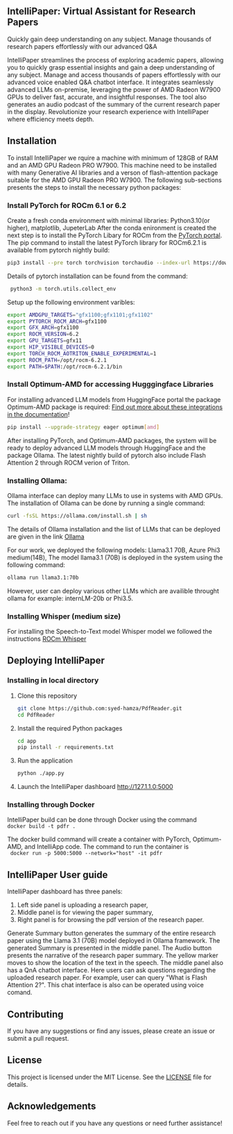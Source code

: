 ## IntelliPaper: Virtual Assistant for Research Papers

Quickly gain deep understanding on any subject. Manage thousands of research papers effortlessly with our advanced Q&A

IntelliPaper streamlines the process of exploring academic papers, allowing you to quickly grasp essential insights and gain a deep understanding of any subject. Manage and access thousands of papers effortlessly with our advanced voice enabled Q&A chatbot interface. It integrates seamlessly advanced LLMs on-premise, leveraging the power of AMD Radeon W7900 GPUs to deliver fast, accurate, and insightful responses. The tool also generates an audio podcast of the summary of the current research paper in the display. Revolutionize your research experience with IntelliPaper where efficiency meets depth.

## Installation
To install IntelliPaper we rquire a machine with minimum of 128GB of RAM and an AMD GPU Radeon PRO W7900. This machine need to be installed with many Generative AI libraries and a verson of flash-attention package suitable for the AMD GPU Radeon PRO W7900. The following sub-sections presents the steps to install the necessary python packages: 

### Install PyTorch for ROCm 6.1 or 6.2
Create a fresh conda environment with minimal libraries: Python3.10(or higher), matplotlib, JupeterLab
After the conda enironment is created the next step is to install the PyTorch Libary for ROCm from the [PyTorch portal](https://pytorch.org/). The pip command to install the latest PyTorch library for ROCm6.2.1 is available from pytorch nightly build:
```bash
pip3 install --pre torch torchvision torchaudio --index-url https://download.pytorch.org/whl/nightly/rocm6.2
```
Details of pytorch installation can be found from the command:
```bash
 python3 -m torch.utils.collect_env
```

Setup up the following environment varibles:
```bash
export AMDGPU_TARGETS="gfx1100;gfx1101;gfx1102" 
export PYTORCH_ROCM_ARCH=gfx1100
export GFX_ARCH=gfx1100
export ROCM_VERSION=6.2
export GPU_TARGETS=gfx11
export HIP_VISIBLE_DEVICES=0
export TORCH_ROCM_AOTRITON_ENABLE_EXPERIMENTAL=1
export ROCM_PATH=/opt/rocm-6.2.1
export PATH=$PATH:/opt/rocm-6.2.1/bin
```

### Install Optimum-AMD for accessing Hugggingface Libraries
For installing advanced LLM models from HuggingFace portal the package Optimum-AMD package is required:
[Find out more about these integrations in the documentation](https://huggingface.co/docs/optimum/main/en/amd/amdgpu/overview)!
```bash
pip install --upgrade-strategy eager optimum[amd]      
``` 

After installing PyTorch, and Optimum-AMD packages, the system will be ready to deploy advanced LLM models through HuggingFace and the package Ollama. The latest nightly build of pytorch also include Flash Attention 2 through ROCM verion of Triton. 
       
### Installing Ollama:
Ollama interface can deploy  many LLMs to use in systems with AMD GPUs. The installation of Ollama can be done by running a single command: 
```bash
curl -fsSL https://ollama.com/install.sh | sh
```
The details of Ollama installation and the list of LLMs that can be deployed are given in the link [Ollama](https://github.com/ollama/ollama/tree/main)

For our work, we deployed the following models: Llama3.1 70B, Azure Phi3 medium(14B), 
The model llama3.1 (70B) is deployed in the system using the following command:
```bash       
ollama run llama3.1:70b
```
However, user can deploy various other LLMs which are availible throught ollama for example: internLM-20b or Phi3.5.

### Installing Whisper (medium size)
For installing the Speech-to-Text model Whisper model we followed the instructions [ROCm Whisper]( https://rocm.blogs.amd.com/artificial-intelligence/whisper/README.html)

## Deploying IntelliPaper  

### Installing in local directory
1. Clone this repository
    ```bash
    git clone https://github.com:syed-hamza/PdfReader.git
    cd PdfReader
    ```
2. Install the required Python packages
    ```bash
    cd app
    pip install -r requirements.txt
    ```
3. Run the application
    ```bash
    python ./app.py
    ```
4. Launch the IntelliPaper dashboard
   http://127.1.1.0:5000

### Installing through Docker
IntelliPaper build can be done through Docker using the command \
    ```
    docker build -t pdfr .
    ``` 
    
The docker build command will create a container with PyTorch, Optimum-AMD, and IntelliApp code. 
The command to run the container is  \
    ``` 
    docker run -p 5000:5000 --network="host" -it pdfr
    ```
    
## IntelliPaper User guide
IntelliPaper dashboard has three panels:
1) Left side panel is uploading a research paper,
2) Middle panel is for viewing the paper summary,
3) Right panel is for browsing the pdf version of the research paper.

Generate Summary button generates the summary of the entire research paper using the Llama 3.1 (70B) model deployed in Ollama framework. The generated Summary is presented in the middle panel. The Audio button presents the narrative of the research paper summary. The yellow marker moves to show the location of the text in the speech.
The middle panel also has a QnA chatbot interface. Here users can ask questions regarding the uploaded research paper. For example, user can query "What is Flash Attention 2?". This chat interface is also can be operated using voice comand. 


## Contributing
If you have any suggestions or find any issues, please create an issue or submit a pull request.

## License
This project is licensed under the MIT License. See the [LICENSE](Licence) file for details.

## Acknowledgements

Feel free to reach out if you have any questions or need further assistance!
